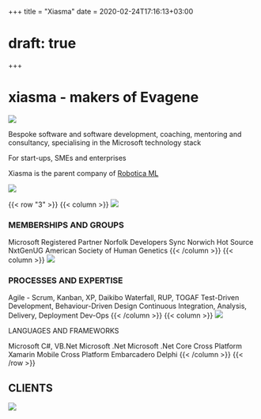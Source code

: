 +++
title = "Xiasma"
date = 2020-02-24T17:16:13+03:00
# draft: true
+++

# xiasma - makers of Evagene

![](/images/xiasma.gif)

Bespoke software and software development, coaching, mentoring and consultancy, specialising in the Microsoft technology stack

For start-ups, SMEs and enterprises

Xiasma is the parent company of [Robotica ML](https://robotica.ml/)

[![](/images/robotica-logo-grey-transparent.png)](https://robotica.ml/)

{{< row "3" >}}
{{< column >}}
![](/images/image-asset.jpg)

### MEMBERSHIPS AND GROUPS

Microsoft Registered Partner
Norfolk Developers
Sync Norwich
Hot Source
NxtGenUG
American Society of Human Genetics
{{< /column >}}
{{< column >}}
![](/images/image-asset-1.jpg)

### PROCESSES AND EXPERTISE

Agile - Scrum, Kanban, XP, Daikibo
Waterfall, RUP, TOGAF
Test-Driven Development, Behaviour-Driven Design
Continuous Integration, Analysis, Delivery, Deployment
Dev-Ops
{{< /column >}}
{{< column >}}
![](/images/image-asset-2.jpg)

LANGUAGES AND FRAMEWORKS

Microsoft C#, VB.Net
Microsoft .Net
Microsoft .Net Core Cross Platform
Xamarin Mobile Cross Platform
Embarcadero Delphi
{{< /column >}}
{{< /row >}}

## CLIENTS

![](/images/word-cloud.png)

<!-- map, address and form -->
